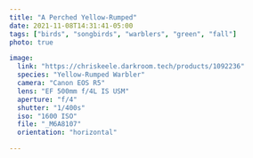```yaml
---
title: "A Perched Yellow-Rumped"
date: 2021-11-08T14:31:41-05:00
tags: ["birds", "songbirds", "warblers", "green", "fall"]
photo: true

image:
  link: "https://chriskeele.darkroom.tech/products/1092236"
  species: "Yellow-Rumped Warbler"
  camera: "Canon EOS R5"
  lens: "EF 500mm f/4L IS USM"
  aperture: "f/4"
  shutter: "1/400s"
  iso: "1600 ISO"
  file: "_M6A8107"
  orientation: "horizontal"

---
```

